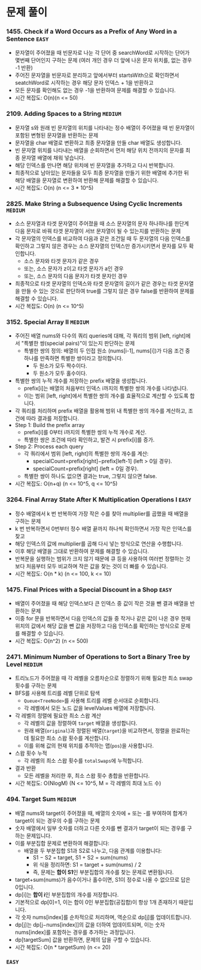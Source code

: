 # 문제 풀이

### 1455. Check if a Word Occurs as a Prefix of Any Word in a Sentence ```EASY```
- 문자열이 주어졌을 때 빈문자로 나눈 각 단어 중 searchWord로 시작하는 단어가 몇번째 단어인지 구하는 문제 (여러 개인 경우 더 앞에 나온 문자 위치를, 없는 경우 -1 반환)
- 주어진 문자열을 빈문자로 분리하고 앞에서부터 startsWith으로 확인하면서 seatchWord로 시작하는 경우 해당 문자 인덱스 + 1을 반환하고
- 모든 문자를 확인해도 없는 경우 -1을 반환하여 문제를 해결할 수 있습니다.
- 시간 복잡도: O(n)(n <= 50)

### 2109. Adding Spaces to a String ```MEDIUM```
- 문자열 s와 원래 빈 문자열의 위치를 나타내는 정수 배열이 주어졌을 때 빈 문자열이 포함된 변형된 문자열을 반환하는 문제
- 문자열을 char 배열로 변환하고 최종 문자열을 만들 char 배열도 생성합니다.
- 빈 문자열 위치를 나타내는 배열을 순회하면서 먼저 해당 위치 전까지의 문자를 최종 문자열 배열에 채워 넣습니다.
- 해당 인덱스를 만나면 해당 위치에 빈 문자열을 추가하고 다시 반복합니다.
- 최종적으로 남아있는 문자들을 모두 최종 문자열을 만들기 위한 배열에 추가한 뒤 해당 배열을 문자열로 변환하여 반환해 문제를 해결할 수 있습니다.
- 시간 복잡도: O(n) (n <= 3 * 10^5)

### 2825. Make String a Subsequence Using Cyclic Increments ```MEDIUM```
- 소스 문자열과 타겟 문자열이 주어졌을 때 소스 문자열의 문자 하나하나를 한단계 다음 문자로 바꿔 타겟 문자열이 서브 문자열이 될 수 있는지를 반환하는 문제
- 각 문자열의 인덱스를 비교하여 다음과 같은 조건일 때 두 문자열의 다음 인덱스를 확인하고 그렇지 않은 경우는 소스 문자열의 인덱스만 증가시키면서 문자를 모두 확인합니다.
  + 소스 문자와 타겟 문자가 같은 경우
  + 또는, 소스 문자가 z이고 타겟 문자가 a인 경우
  + 또는, 소스 문자의 다음 문자가 타겟 문자인 경우
- 최종적으로 타겟 문자열의 인덱스와 타겟 문자열의 길이가 같은 경우는 타겟 문자열을 만들 수 있는 것으로 판단하여 true를 그렇지 않은 경우 false를 반환하여 문제를 해결할 수 있습니다.
- 시간 복잡도: O(n) (n <= 10^5)

### 3152. Special Array II ```MEDIUM```
- 주어진 배열 nums와 다수의 쿼리 queries에 대해, 각 쿼리의 범위 [left, right]에서 "특별한 쌍(special pairs)"이 있는지 판단하는 문제
  + 특별한 쌍의 정의: 배열의 두 인접 원소 (nums[i-1], nums[i])가 다음 조건 중 하나를 만족하면 특별한 쌍이라고 정의합니다.
    - 두 원소가 모두 짝수이다.
    - 두 원소가 모두 홀수이다.
- 특별한 쌍의 누적 개수를 저장하는 prefix 배열을 생성합니다.
  + prefix[i]는 배열의 처음부터 인덱스 i까지의 특별한 쌍의 개수를 나타냅니다.
  + 이는 범위 [left, right]에서 특별한 쌍의 개수를 효율적으로 계산할 수 있도록 합니다.
- 각 쿼리를 처리하며 prefix 배열을 활용해 범위 내 특별한 쌍의 개수를 계산하고, 조건에 따라 결과를 저장합니다.
- Step 1: Build the prefix array
  + prefix[i]를 0부터 i까지의 특별한 쌍의 누적 개수로 계산.
  + 특별한 쌍은 조건에 따라 확인하고, 발견 시 prefix[i]를 증가.
- Step 2: Process each query
  + 각 쿼리에서 범위 [left, right]의 특별한 쌍의 개수를 계산:
    - specialCount=prefix[right]−prefix[left-1] (left > 0일 경우).
    - specialCount=prefix[right] (left = 0일 경우).
  + 특별한 쌍이 하나도 없으면 결과는 true, 그렇지 않으면 false.
- 시간 복잡도: O(n+q) (n <= 10^5, q <= 10^5)

### 3264. Final Array State After K Multiplication Operations I ```EASY```
- 정수 배열에서 k 번 반복하여 가장 작은 수를 찾아 multiplier를 곱했을 때 배열을 구하는 문제
- k 번 반복하면서 0번부터 정수 배열 끝까지 하나씩 확인하면서 가장 작은 인덱스를 찾고
- 해당 인덱스의 값에 multiplier를 곱해 다시 넣는 방식으로 연산을 수행합니다.
- 이후 해당 배열을 그대로 반환하여 문제를 해결할 수 있습니다.
- 반복문을 실행하는 범위가 크지 않기 때문에 큐 등을 사용하여 여러번 정렬하는 것보다 처음부터 모두 비교하며 작은 값을 찾는 것이 더 빠를 수 있습니다.
- 시간 복잡도: O(n * k) (n <= 100, k <= 10)

### 1475. Final Prices with a Special Discount in a Shop ```EASY```
- 배열이 주어졌을 때 해당 인덱스보다 큰 인덱스 중 값이 작은 것을 뺀 결과 배열을 반환하는 문제
- 이중 for 문을 반복하면서 다음 인덱스의 값들 중 작거나 같은 값이 나온 경우 현재 위치의 값에서 해당 값을 뺀 값을 저장하고 다음 인덱스를 확인하는 방식으로 문제를 해결할 수 있습니다.
- 시간 복잡도: O(n^2) (n <= 500)

### 2471. Minimum Number of Operations to Sort a Binary Tree by Level  ```MEDIUM```
- 트리노드가 주어졌을 때 각 레벨을 오름차순으로 정렬하기 위해 필요한 최소 swap 횟수를 구하는 문제
- BFS를 사용해 트리를 레벨 단위로 탐색
  + `Queue<TreeNode>`를 사용해 트리를 레벨 순서대로 순회합니다.
  + 각 레벨에서 모든 노드 값을 levelValues 배열에 저장합니다.
- 각 레벨의 정렬에 필요한 최소 스왑 계산
  + 각 레벨의 값을 정렬하여 `target` 배열을 생성합니다.
  + 원래 배열(`original`)과 정렬된 배열(`target`)을 비교하면서, 정렬을 완료하는 데 필요한 최소 스왑 횟수를 계산합니다.
  + 이를 위해 값의 현재 위치를 추적하는 맵(`pos`)을 사용합니다.
- 스왑 횟수 누적
  + 각 레벨의 최소 스왑 횟수를 `totalSwaps`에 누적합니다.
- 결과 반환
  + 모든 레벨을 처리한 후, 최소 스왑 횟수 총합을 반환합니다.
- 시간 복잡도: O(NlogM) (N <= 10^5, M = 각 레벨의 최대 노드 수)

### 494. Target Sum ```MEDIUM```
- 배열 nums와 target이 주어졌을 때, 배열의 숫자에 + 또는 -를 부여하여 합계가 target이 되는 경우의 수를 구하는 문제
- 숫자 배열에서 일부 숫자를 더하고 다른 숫자를 뺀 결과가 target이 되는 경우를 구하는 문제입니다.
- 이를 부분집합 문제로 변환하여 해결합니다:
  + 배열을 두 부분집합 S1과 S2로 나누고, 다음 관계를 이용합니다:
    - S1 − S2 = target, S1 + S2 = sum(nums)
    - 위 식을 정리하면: S1 = target + sum(nums) / 2
    - 즉, 문제는 **합이 S1**인 부분집합의 개수를 찾는 문제로 변환됩니다.
- target+sum(nums)가 음수이거나 홀수이면, S1이 정수로 나올 수 없으므로 답은 0입니다.
- dp[i]는 **합이 i**인 부분집합의 개수를 저장합니다.
- 기본적으로 dp[0]=1, 이는 합이 0인 부분집합(공집합)이 항상 1개 존재하기 때문입니다.
- 각 숫자 nums[index]를 순차적으로 처리하며, 역순으로 dp[j]를 업데이트합니다.
- dp[j]는 dp[j−nums[index]]의 값을 더하여 업데이트되며, 이는 숫자 nums[index]를 포함하는 경우를 추가하는 과정입니다.
- dp[targetSum] 값을 반환하면, 문제의 답을 구할 수 있습니다.
- 시간 복잡도: O(n * targetSum) (n <= 20)

### ```EASY```



